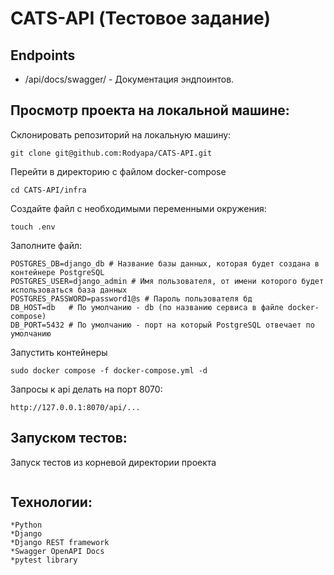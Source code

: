 # CATS-API (Тестовое задание)
## Endpoints
* /api/docs/swagger/ - Документация эндпоинтов.
## Просмотр проекта на локальной машине:
Склонировать репозиторий на локальную машину:
```
git clone git@github.com:Rodyapa/CATS-API.git
```
Перейти в директорию с файлом  docker-compose
```
cd CATS-API/infra
```
Создайте файл с необходимыми переменными окружения:
```
touch .env
```
Заполните файл:
```
POSTGRES_DB=django_db # Название базы данных, которая будет создана в контейнере PostgreSQL
POSTGRES_USER=django_admin # Имя пользователя, от имени которого будет использоваться база данных
POSTGRES_PASSWORD=password1@s # Пароль пользователя бд
DB_HOST=db   # По умолчанию - db (по названию сервиса в файле docker-compose)
DB_PORT=5432 # По умолчанию - порт на который PostgreSQL отвечает по умолчанию
```
Запустить контейнеры
```
sudo docker compose -f docker-compose.yml -d 
```
Запросы к api делать на порт 8070:
```
http://127.0.0.1:8070/api/...
```
## Запуском тестов:
Запуск тестов из корневой директории проекта
```

```
## Технологии:
    *Python
    *Django
    *Django REST framework
    *Swagger OpenAPI Docs
    *pytest library 
